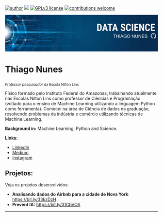[![author](https://img.shields.io/badge/author-ThiagoNunes-red.svg)](https://www.linkedin.com/in/prof-thiago-nunes) [![](https://img.shields.io/badge/Python-3.9+-blue.svg)](https://www.python.org/downloads/release/python-395/) [![GPLv3 license](https://img.shields.io/badge/License-GPLv3-blue.svg)](https://perso.crans.org/besson/LICENSE.html) [![contributions welcome](https://img.shields.io/badge/contributions-welcome-brightgreen.svg?style=flat)](https://github.com/prof-Thiago-Nunes/Projetos-data-science-/issues)

<p align="center">
  <img src="Banner oficial.png" >
</p>

# Thiago Nunes
<sub>*Professor pesquisador* da Escola Nilton Lins 

Físico formado pelo Instituto Federal do Amazonas, trabalhando atualmente nas Escolas Nilton Lins como professor de Ciências e Programação (voltado para o ensino de Machine Learning utilizando a linguagem Python como ferramenta). Comecei na área de Ciência de dados na graduação, resolvendo problemas da indústria e comércio utilizando técnicas de Machine Learning.


**Background in:** Machine Learning, Python and Science.

**Links:**
* [LinkedIn](https://www.linkedin.com/in/prof-thiago-nunes)
* [Medium](https://medium.com/@thiagonunestm3)
* [Instagram](https://www.instagram.com/thiago_nunes.py/)


## Projetos:
Veja os projetos desenvolvidos:
* **Analisando dados do Airbnb para a cidade de Nova York**: https://bit.ly/33kzDzH
* **Prevent IA:** https://bit.ly/31CbVOA

---
